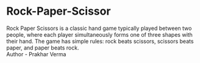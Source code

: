 # Rock-Paper-Scissor
Rock Paper Scissors is a classic hand game typically played between two people, where each player simultaneously forms one of three shapes with their hand. The game has simple rules: rock beats scissors, scissors beats paper, and paper beats rock.
<br>
Author - Prakhar Verma
